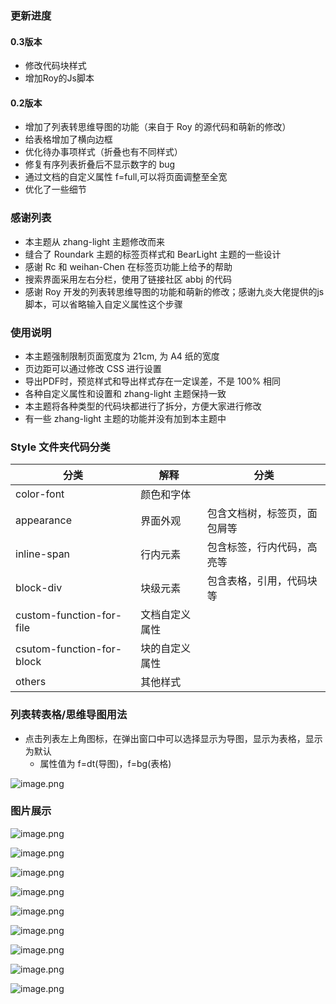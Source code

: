 ### 更新进度

#### 0.3版本

- 修改代码块样式
- 增加Roy的Js脚本

#### 0.2版本

- 增加了列表转思维导图的功能（来自于 Roy 的源代码和萌新的修改）
- 给表格增加了横向边框
- 优化待办事项样式（折叠也有不同样式）
- 修复有序列表折叠后不显示数字的 bug
- 通过文档的自定义属性 f=full,可以将页面调整至全宽
- 优化了一些细节

### 感谢列表

* 本主题从 zhang-light 主题修改而来
* 缝合了 Roundark 主题的标签页样式和 BearLight 主题的一些设计
* 感谢 Rc 和 weihan-Chen 在标签页功能上给予的帮助
* 搜索界面采用左右分栏，使用了链接社区 abbj 的代码
* 感谢 Roy 开发的列表转思维导图的功能和萌新的修改；感谢九炎大佬提供的js脚本，可以省略输入自定义属性这个步骤

### 使用说明

* 本主题强制限制页面宽度为 21cm, 为 A4 纸的宽度
* 页边距可以通过修改 CSS 进行设置
* 导出PDF时，预览样式和导出样式存在一定误差，不是 100% 相同
* 各种自定义属性和设置和 zhang-light 主题保持一致
* 本主题将各种类型的代码块都进行了拆分，方便大家进行修改
* 有一些 zhang-light 主题的功能并没有加到本主题中

### Style 文件夹代码分类

| 分类                      | 解释           | 分类                         |
| --------------------------- | ---------------- | ------------------------------ |
| color-font                | 颜色和字体     |                              |
| appearance                | 界面外观       | 包含文档树，标签页，面包屑等 |
| inline-span               | 行内元素       | 包含标签，行内代码，高亮等   |
| block-div                 | 块级元素       | 包含表格，引用，代码块等     |
| custom-function-for-file  | 文档自定义属性 |                              |
| csutom-function-for-block | 块的自定义属性 |                              |
| others                    | 其他样式       |                              |

### 列表转表格/思维导图用法

- 点击列表左上角图标，在弹出窗口中可以选择显示为导图，显示为表格，显示为默认
  - 属性值为 f=dt(导图)，f=bg(表格)

![image.png](https://tva1.sinaimg.cn/large/0082QUidly1h1gd6ulz1gj31hc0u0k2g.jpg)

### 图片展示

![image.png](https://tva1.sinaimg.cn/large/0082QUidly1h14zd9vihsj31hc0smdmu.jpg)

![image.png](https://tva1.sinaimg.cn/large/0082QUidly1h14zhob47xj31hc0smnbd.jpg)

![image.png](https://tva1.sinaimg.cn/large/0082QUidly1h14zjouv7sj31hc0sm46x.jpg)

![image.png](https://tva1.sinaimg.cn/large/0082QUidly1h14zk6bjogj31hc0smn5q.jpg)

![image.png](https://tva1.sinaimg.cn/large/0082QUidly1h14zm61xdnj31hc0smx4o.jpg)

![image.png](https://tva1.sinaimg.cn/large/0082QUidly1h14zo3wn3pj31hc0smtij.jpg)

![image.png](https://tva1.sinaimg.cn/large/0082QUidly1h14zp7rho7j31hc0sm7bz.jpg)

![image.png](https://tva1.sinaimg.cn/large/0082QUidly1h14zpucx5fj31hc0sm4gg.jpg)

![image.png](https://tva1.sinaimg.cn/large/0082QUidly1h14zs6jrdmj31hc0smdr6.jpg)

